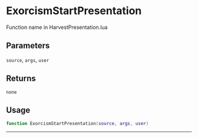 # ExorcismStartPresentation
Function name in HarvestPresentation.lua
## Parameters
`source`, `args`, `user`
## Returns
`none`
## Usage
```lua
function ExorcismStartPresentation(source, args, user)
```
---
